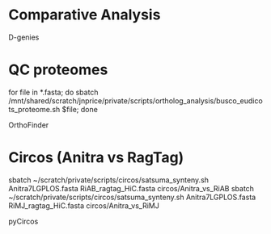 # Comparative Analysis


D-genies

# QC proteomes
for file in *.fasta; do sbatch /mnt/shared/scratch/jnprice/private/scripts/ortholog_analysis/busco_eudicots_proteome.sh $file; done

OrthoFinder

# Circos (Anitra vs RagTag)
sbatch ~/scratch/private/scripts/circos/satsuma_synteny.sh Anitra7LGPLOS.fasta RiAB_ragtag_HiC.fasta circos/Anitra_vs_RiAB
sbatch ~/scratch/private/scripts/circos/satsuma_synteny.sh Anitra7LGPLOS.fasta RiMJ_ragtag_HiC.fasta circos/Anitra_vs_RiMJ

pyCircos